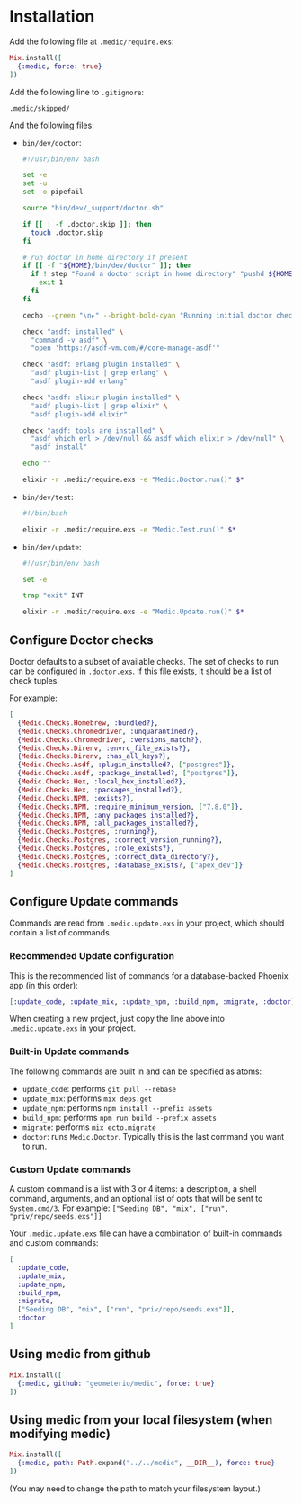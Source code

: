 # Installation

Add the following file at `.medic/require.exs`:

```elixir
Mix.install([
  {:medic, force: true}
])
```

Add the following line to `.gitignore`:

```
.medic/skipped/
```

And the following files:

- `bin/dev/doctor`:

  ```bash
  #!/usr/bin/env bash

  set -e
  set -u
  set -o pipefail

  source "bin/dev/_support/doctor.sh"

  if [[ ! -f .doctor.skip ]]; then
    touch .doctor.skip
  fi

  # run doctor in home directory if present
  if [[ -f "${HOME}/bin/dev/doctor" ]]; then
    if ! step "Found a doctor script in home directory" "pushd ${HOME} > /dev/null && ./bin/dev/doctor && popd > /dev/null"; then
      exit 1
    fi
  fi

  cecho --green "\n▸" --bright-bold-cyan "Running initial doctor checks..."

  check "asdf: installed" \
    "command -v asdf" \
    "open 'https://asdf-vm.com/#/core-manage-asdf'"

  check "asdf: erlang plugin installed" \
    "asdf plugin-list | grep erlang" \
    "asdf plugin-add erlang"

  check "asdf: elixir plugin installed" \
    "asdf plugin-list | grep elixir" \
    "asdf plugin-add elixir"

  check "asdf: tools are installed" \
    "asdf which erl > /dev/null && asdf which elixir > /dev/null" \
    "asdf install"

  echo ""

  elixir -r .medic/require.exs -e "Medic.Doctor.run()" $*
  ```

- `bin/dev/test`:

  ```bash
  #!/bin/bash

  elixir -r .medic/require.exs -e "Medic.Test.run()" $*
  ```

- `bin/dev/update`:

  ```bash
  #!/usr/bin/env bash

  set -e

  trap "exit" INT

  elixir -r .medic/require.exs -e "Medic.Update.run()" $*
  ```

## Configure Doctor checks

Doctor defaults to a subset of available checks. The set of checks to run
can be configured in `.doctor.exs`. If this file exists, it should be a
list of check tuples.

For example:

```elixir
[
  {Medic.Checks.Homebrew, :bundled?},
  {Medic.Checks.Chromedriver, :unquarantined?},
  {Medic.Checks.Chromedriver, :versions_match?},
  {Medic.Checks.Direnv, :envrc_file_exists?},
  {Medic.Checks.Direnv, :has_all_keys?},
  {Medic.Checks.Asdf, :plugin_installed?, ["postgres"]},
  {Medic.Checks.Asdf, :package_installed?, ["postgres"]},
  {Medic.Checks.Hex, :local_hex_installed?},
  {Medic.Checks.Hex, :packages_installed?},
  {Medic.Checks.NPM, :exists?},
  {Medic.Checks.NPM, :require_minimum_version, ["7.8.0"]},
  {Medic.Checks.NPM, :any_packages_installed?},
  {Medic.Checks.NPM, :all_packages_installed?},
  {Medic.Checks.Postgres, :running?},
  {Medic.Checks.Postgres, :correct_version_running?},
  {Medic.Checks.Postgres, :role_exists?},
  {Medic.Checks.Postgres, :correct_data_directory?},
  {Medic.Checks.Postgres, :database_exists?, ["apex_dev"]}
]
```

## Configure Update commands

Commands are read from `.medic.update.exs` in your project, which should
contain a list of commands.

### Recommended Update configuration

This is the recommended list of commands for a database-backed Phoenix app (in this order):

```elixir
[:update_code, :update_mix, :update_npm, :build_npm, :migrate, :doctor]
```

When creating a new project, just copy the line above into `.medic.update.exs`
in your project.

### Built-in Update commands

The following commands are built in and can be specified as atoms:

- `update_code`: performs `git pull --rebase`
- `update_mix`: performs `mix deps.get`
- `update_npm`: performs `npm install --prefix assets`
- `build_npm`: performs `npm run build --prefix assets`
- `migrate`: performs `mix ecto.migrate`
- `doctor`: runs `Medic.Doctor`. Typically this is the last command you want to run.

### Custom Update commands

A custom command is a list with 3 or 4 items: a description, a shell command, arguments,
and an optional list of opts that will be sent to `System.cmd/3`.
For example: `["Seeding DB", "mix", ["run", "priv/repo/seeds.exs"]]`

Your `.medic.update.exs` file can have a combination of built-in commands and custom commands:

```elixir
[
  :update_code,
  :update_mix,
  :update_npm,
  :build_npm,
  :migrate,
  ["Seeding DB", "mix", ["run", "priv/repo/seeds.exs"]],
  :doctor
]
```

## Using medic from github

```elixir
Mix.install([
  {:medic, github: "geometerio/medic", force: true}
])
```

## Using medic from your local filesystem (when modifying medic)

```elixir
Mix.install([
  {:medic, path: Path.expand("../../medic", __DIR__), force: true}
])
```

(You may need to change the path to match your filesystem layout.)
